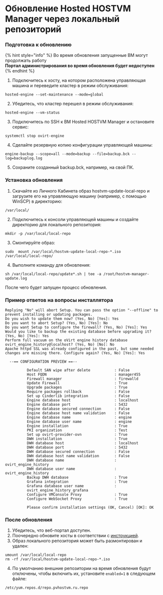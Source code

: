 # Обновление Hosted HOSTVM Manager через локальный репозиторий

### Подготовка к обновлению

{% hint style="info" %}
Во время обновления запущенные ВМ могут продолжать работу \
**Портал администрирования во время обновления будет недоступен**
{% endhint %}

1. Подключитесь к хосту, на котором расположена управляющая машина и переведите кластер в режим обслуживания:

```
hosted-engine --set-maintenance --mode=global
```

2. Убедитесь, что кластер перешел в режим обслуживания:

```
hosted-engine --vm-status
```

3. Подключитесь по SSH к ВМ Hosted HOSTVM Manager и остановите сервис:

```
systemctl stop ovirt-engine
```

4. Сделайте резервную копию конфигурации управляющей машины:

```
engine-backup --scope=all --mode=backup --file=backup.bck --log=backuplog.log
```

5. Сохраните созданный backup.bck, например, на свой ПК.

### Установка обновления

1. Скачайте из Личного Кабинета образ hostvm-update-local-repo и загрузите его на управляющую машину (например, с помощью WinSCP) в директорию:

```
/var/local/
```

2. Подключитесь к консоли управляющей машины и создайте директорию для локального репозитория:

```
mkdir -p /var/local/local-repo
```

3. Смонтируйте образ:

```
sudo  mount /var/local/hostvm-update-local-repo-*.iso /var/local/local-repo/
```

4. Выполните команду для обновления:

```
sh /var/local/local-repo/update*.sh | tee -a /root/hostvm-manager-update.log
```

После чего будет запущен процесс обновления.

### Пример ответов на вопросы инсталлятора

```
Replying "No" will abort Setup. You can pass the option "--offline" to prevent installing or updating packages.
Do you wish to update them now? (Yes, No) [Yes]: Yes
Do you want to abort Setup? (Yes, No) [Yes]: No
Do you want Setup to configure the firewall? (Yes, No) [Yes]: Yes
Would you like to backup the existing database before upgrading it? (Yes, No) [Yes]: Yes
Perform full vacuum on the oVirt engine history database ovirt_engine_history@localhost? (Yes, No) [No]: No
Apache httpd SSL was already configured in the past, but some needed changes are missing there. Configure again? (Yes, No) [Yes]: Yes  

  --== CONFIGURATION PREVIEW ==--
         
          Default SAN wipe after delete           : False
          Host FQDN                               : manager455
          Firewall manager                        : firewalld
          Update Firewall                         : True
          Upgrade packages                        : True
          Require packages rollback               : False
          Set up Cinderlib integration            : False
          Engine database host                    : localhost
          Engine database port                    : 5432
          Engine database secured connection      : False
          Engine database host name validation    : False
          Engine database name                    : engine
          Engine database user name               : engine
          Engine installation                     : True
          PKI organization                        : Test
          Set up ovirt-provider-ovn               : True
          DWH installation                        : True
          DWH database host                       : localhost
          DWH database port                       : 5432
          DWH database secured connection         : False
          DWH database host name validation       : False
          DWH database name                       : ovirt_engine_history
          DWH database user name                  : ovirt_engine_history
          Backup DWH database                     : True
          Grafana integration                     : True
          Grafana database user name              :
          ovirt_engine_history_grafana
          Configure VMConsole Proxy               : True
          Configure WebSocket Proxy               : True
         
          Please confirm installation settings (OK, Cancel) [OK]: OK
```

### После обновления

1. Убедитесь, что веб-портал доступен.
2. Поочередно обновите хосты в соответствии с [инструкцией](obnovlenie-hostvm-node.md).
3. Образ локального репозитория может быть размонтирован и удален:

```
umount /var/local/local-repo
rm -rf /var/local/hostvm-update-local-repo-*.iso
```

4. По умолчанию внешние репозитории на время обновления будут отключены, чтобы включить их, установите `enabled=1`  в следующем файле:

```
/etc/yum.repos.d/repo.pvhostvm.ru.repo
```

